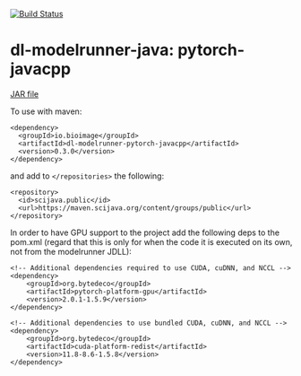 [![Build Status](https://github.com/bioimage-io/pytorch-java-interface-javacpp/actions/workflows/build.yml/badge.svg)](https://github.com/bioimage-io/pytorch-java-interface-javacpp/actions/workflows/build.yml)

# dl-modelrunner-java: pytorch-javacpp

[JAR file](https://maven.scijava.org/service/local/artifact/maven/redirect?r=releases&g=io.bioimage&a=dl-modelrunner-pytorch-javacpp&v=0.2.0&e=jar)


To use with maven:

```
<dependency>
  <groupId>io.bioimage</groupId>
  <artifactId>dl-modelrunner-pytorch-javacpp</artifactId>
  <version>0.3.0</version>
</dependency>
```

and add to `</repositories>` the following:

```
<repository>
  <id>scijava.public</id>
  <url>https://maven.scijava.org/content/groups/public</url>
</repository>
```

In order to have GPU support to the project add the following deps to the pom.xml (regard that this is only for when the code it is executed on its own, not from the modelrunner JDLL):

```
<!-- Additional dependencies required to use CUDA, cuDNN, and NCCL -->
<dependency>
    <groupId>org.bytedeco</groupId>
    <artifactId>pytorch-platform-gpu</artifactId>
    <version>2.0.1-1.5.9</version>
</dependency>

<!-- Additional dependencies to use bundled CUDA, cuDNN, and NCCL -->
<dependency>
    <groupId>org.bytedeco</groupId>
    <artifactId>cuda-platform-redist</artifactId>
    <version>11.8-8.6-1.5.8</version>
</dependency>
```
